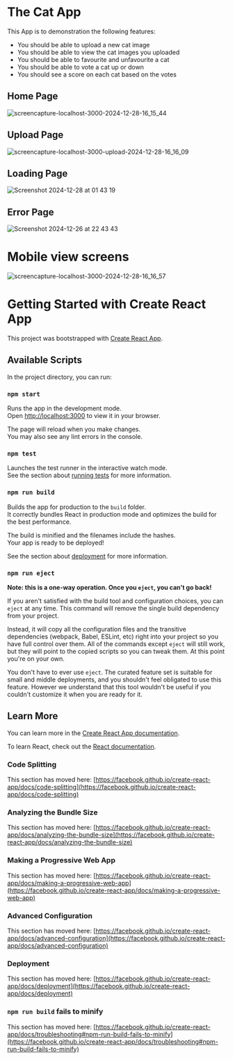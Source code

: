 # The Cat App
This App is to demonstration the following features:

- You should be able to upload a new cat image
- You should be able to view the cat images you uploaded
- You should be able to favourite and unfavourite a cat
- You should be able to vote a cat up or down
- You should see a score on each cat based on the votes

## Home Page
![screencapture-localhost-3000-2024-12-28-16_15_44](https://github.com/user-attachments/assets/50f23df6-3bd1-4751-bbdd-e55c69a61232)

## Upload Page
![screencapture-localhost-3000-upload-2024-12-28-16_16_09](https://github.com/user-attachments/assets/b8c9a4bf-9dc9-4abb-baff-890ef15ebd2d)

## Loading Page
![Screenshot 2024-12-28 at 01 43 19](https://github.com/user-attachments/assets/7022c5a6-b58e-417d-a8f6-97d881388804)

## Error Page
![Screenshot 2024-12-26 at 22 43 43](https://github.com/user-attachments/assets/c4451245-471e-4931-ab26-06eab86af5a8)

# Mobile view screens
![screencapture-localhost-3000-2024-12-28-16_16_57](https://github.com/user-attachments/assets/a3b7dbcf-e2fa-4f91-9e1e-13aa348b3835)

# Getting Started with Create React App

This project was bootstrapped with [Create React App](https://github.com/facebook/create-react-app).

## Available Scripts

In the project directory, you can run:

### `npm start`

Runs the app in the development mode.\
Open [http://localhost:3000](http://localhost:3000) to view it in your browser.

The page will reload when you make changes.\
You may also see any lint errors in the console.

### `npm test`

Launches the test runner in the interactive watch mode.\
See the section about [running tests](https://facebook.github.io/create-react-app/docs/running-tests) for more information.

### `npm run build`

Builds the app for production to the `build` folder.\
It correctly bundles React in production mode and optimizes the build for the best performance.

The build is minified and the filenames include the hashes.\
Your app is ready to be deployed!

See the section about [deployment](https://facebook.github.io/create-react-app/docs/deployment) for more information.

### `npm run eject`

**Note: this is a one-way operation. Once you `eject`, you can't go back!**

If you aren't satisfied with the build tool and configuration choices, you can `eject` at any time. This command will remove the single build dependency from your project.

Instead, it will copy all the configuration files and the transitive dependencies (webpack, Babel, ESLint, etc) right into your project so you have full control over them. All of the commands except `eject` will still work, but they will point to the copied scripts so you can tweak them. At this point you're on your own.

You don't have to ever use `eject`. The curated feature set is suitable for small and middle deployments, and you shouldn't feel obligated to use this feature. However we understand that this tool wouldn't be useful if you couldn't customize it when you are ready for it.

## Learn More

You can learn more in the [Create React App documentation](https://facebook.github.io/create-react-app/docs/getting-started).

To learn React, check out the [React documentation](https://reactjs.org/).

### Code Splitting

This section has moved here: [https://facebook.github.io/create-react-app/docs/code-splitting](https://facebook.github.io/create-react-app/docs/code-splitting)

### Analyzing the Bundle Size

This section has moved here: [https://facebook.github.io/create-react-app/docs/analyzing-the-bundle-size](https://facebook.github.io/create-react-app/docs/analyzing-the-bundle-size)

### Making a Progressive Web App

This section has moved here: [https://facebook.github.io/create-react-app/docs/making-a-progressive-web-app](https://facebook.github.io/create-react-app/docs/making-a-progressive-web-app)

### Advanced Configuration

This section has moved here: [https://facebook.github.io/create-react-app/docs/advanced-configuration](https://facebook.github.io/create-react-app/docs/advanced-configuration)

### Deployment

This section has moved here: [https://facebook.github.io/create-react-app/docs/deployment](https://facebook.github.io/create-react-app/docs/deployment)

### `npm run build` fails to minify

This section has moved here: [https://facebook.github.io/create-react-app/docs/troubleshooting#npm-run-build-fails-to-minify](https://facebook.github.io/create-react-app/docs/troubleshooting#npm-run-build-fails-to-minify)
